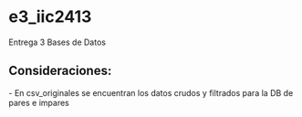 # e3_iic2413

Entrega 3 Bases de Datos

<h2>Consideraciones:</h2>
- En csv_originales se encuentran los datos crudos y filtrados para la DB de pares e impares
